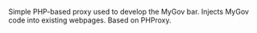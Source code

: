 Simple PHP-based proxy used to develop the MyGov bar. Injects MyGov code into existing webpages. Based on PHProxy.